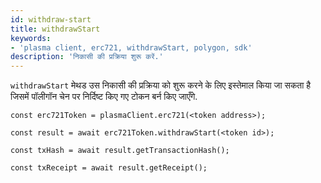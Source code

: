```yaml
---
id: withdraw-start
title: withdrawStart
keywords:
- 'plasma client, erc721, withdrawStart, polygon, sdk'
description: 'निकासी की प्रक्रिया शुरू करें.'
---
```


`withdrawStart` मेथड उस निकासी की प्रक्रिया को शुरू करने के लिए इस्तेमाल किया जा सकता है जिसमें पॉलीगॉन चेन पर निर्दिष्ट किए गए टोकन बर्न किए जाएँगे.

```
const erc721Token = plasmaClient.erc721(<token address>);

const result = await erc721Token.withdrawStart(<token id>);

const txHash = await result.getTransactionHash();

const txReceipt = await result.getReceipt();

```

